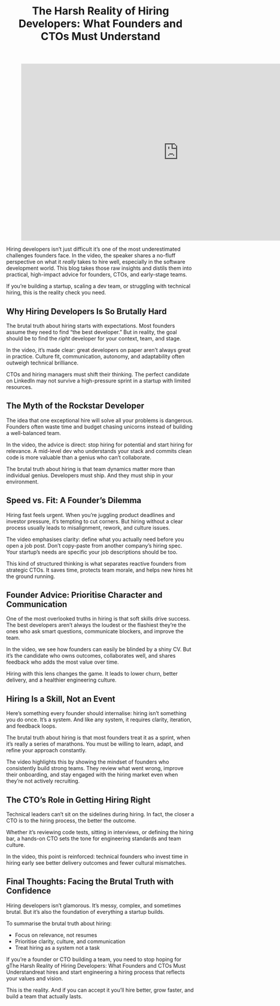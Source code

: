 
<div class="inside-article">
<header aria-label="Content" class="entry-header">
<h1 class="entry-title" itemprop="headline">The Harsh Reality of Hiring Developers: What Founders and CTOs Must Understand</h1> 
</header>
<div class="entry-content" itemprop="text">
<figure class="wp-block-embed is-type-video is-provider-youtube wp-block-embed-youtube wp-embed-aspect-16-9 wp-has-aspect-ratio"><div class="wp-block-embed__wrapper">
<iframe allow="accelerometer; autoplay; clipboard-write; encrypted-media; gyroscope; picture-in-picture; web-share" allowfullscreen="" frameborder="0" height="473" referrerpolicy="strict-origin-when-cross-origin" src="https://www.youtube.com/embed/7052fKzgczE?feature=oembed" title="The Brutal Truth About Hiring" width="840"></iframe>
</div></figure>
<p>Hiring developers isn’t just difficult it’s one of the most underestimated challenges founders face. In the video, the speaker shares a no-fluff perspective on what it <em>really</em> takes to hire well, especially in the software development world. This blog takes those raw insights and distils them into practical, high-impact advice for founders, CTOs, and early-stage teams.</p>
<p>If you’re building a startup, scaling a dev team, or struggling with technical hiring, this is the reality check you need.</p>
<h2 class="wp-block-heading">Why Hiring Developers Is So Brutally Hard</h2>
<p>The brutal truth about hiring starts with expectations. Most founders assume they need to find “the best developer.” But in reality, the goal should be to find the <em>right</em> developer for your context, team, and stage.</p>
<p>In the video, it’s made clear: great developers on paper aren’t always great in practice. Culture fit, communication, autonomy, and adaptability often outweigh technical brilliance.</p>
<p>CTOs and hiring managers must shift their thinking. The perfect candidate on LinkedIn may not survive a high-pressure sprint in a startup with limited resources.</p>
<h2 class="wp-block-heading">The Myth of the Rockstar Developer</h2>
<p>The idea that one exceptional hire will solve all your problems is dangerous. Founders often waste time and budget chasing unicorns instead of building a well-balanced team.</p>
<p>In the video, the advice is direct: stop hiring for potential and start hiring for relevance. A mid-level dev who understands your stack and commits clean code is more valuable than a genius who can’t collaborate.</p>
<p>The brutal truth about hiring is that team dynamics matter more than individual genius. Developers must ship. And they must ship in your environment.</p>
<h2 class="wp-block-heading">Speed vs. Fit: A Founder’s Dilemma</h2>
<p>Hiring fast feels urgent. When you’re juggling product deadlines and investor pressure, it’s tempting to cut corners. But hiring without a clear process usually leads to misalignment, rework, and culture issues.</p>
<p>The video emphasises clarity: define what you actually need before you open a job post. Don’t copy-paste from another company’s hiring spec. Your startup’s needs are specific your job descriptions should be too.</p>
<p>This kind of structured thinking is what separates reactive founders from strategic CTOs. It saves time, protects team morale, and helps new hires hit the ground running.</p>
<h2 class="wp-block-heading">Founder Advice: Prioritise Character and Communication</h2>
<p>One of the most overlooked truths in hiring is that soft skills drive success. The best developers aren’t always the loudest or the flashiest they’re the ones who ask smart questions, communicate blockers, and improve the team.</p>
<p>In the video, we see how founders can easily be blinded by a shiny CV. But it’s the candidate who owns outcomes, collaborates well, and shares feedback who adds the most value over time.</p>
<p>Hiring with this lens changes the game. It leads to lower churn, better delivery, and a healthier engineering culture.</p>
<h2 class="wp-block-heading">Hiring Is a Skill, Not an Event</h2>
<p>Here’s something every founder should internalise: hiring isn’t something you do once. It’s a system. And like any system, it requires clarity, iteration, and feedback loops.</p>
<p>The brutal truth about hiring is that most founders treat it as a sprint, when it’s really a series of marathons. You must be willing to learn, adapt, and refine your approach constantly.</p>
<p>The video highlights this by showing the mindset of founders who consistently build strong teams. They review what went wrong, improve their onboarding, and stay engaged with the hiring market even when they’re not actively recruiting.</p>
<h2 class="wp-block-heading">The CTO’s Role in Getting Hiring Right</h2>
<p>Technical leaders can’t sit on the sidelines during hiring. In fact, the closer a CTO is to the hiring process, the better the outcome.</p>
<p>Whether it’s reviewing code tests, sitting in interviews, or defining the hiring bar, a hands-on CTO sets the tone for engineering standards and team culture.</p>
<p>In the video, this point is reinforced: technical founders who invest time in hiring early see better delivery outcomes and fewer cultural mismatches.</p>
<h2 class="wp-block-heading">Final Thoughts: Facing the Brutal Truth with Confidence</h2>
<p>Hiring developers isn’t glamorous. It’s messy, complex, and sometimes brutal. But it’s also the foundation of everything a startup builds.</p>
<p>To summarise the brutal truth about hiring:</p>
<ul class="wp-block-list">
<li>Focus on relevance, not resumes</li>
<li>Prioritise clarity, culture, and communication</li>
<li>Treat hiring as a system not a task</li>
</ul>
<p>If you’re a founder or CTO building a team, you need to stop hoping for gThe Harsh Reality of Hiring Developers: What Founders and CTOs Must Understandreat hires and start engineering a hiring process that reflects your values and vision.</p>
<p>This is the reality. And if you can accept it you’ll hire better, grow faster, and build a team that actually lasts.</p>
<!--— Calendly inline widget begin ---->


<!--— Calendly inline widget end ---->
</div> <footer aria-label="Entry meta" class="entry-meta">
</footer>
</div>

